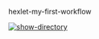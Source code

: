 hexlet-my-first-workflow

[![show-directory](https://github.com/theYo88/hexlet-my-first-workflow-/actions/workflows/hello-world.yml/badge.svg)](https://github.com/theYo88/hexlet-my-first-workflow-/actions/workflows/hello-world.yml)